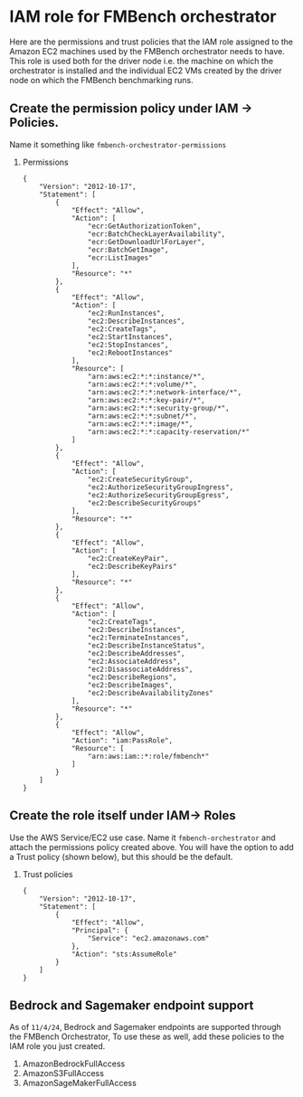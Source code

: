 # IAM role for FMBench orchestrator

Here are the permissions and trust policies that the IAM role assigned to the Amazon EC2 machines used by the FMBench orchestrator needs to have. This role is used both for the driver node i.e. the machine on which the orchestrator is installed and the individual EC2 VMs created by the driver node on which the FMBench benchmarking runs.

## Create the permission policy under IAM -> Policies.  
Name it something like ```fmbench-orchestrator-permissions```
1. Permissions 

    ```{.bash}
    {
        "Version": "2012-10-17",
        "Statement": [
            {
                "Effect": "Allow",
                "Action": [
                    "ecr:GetAuthorizationToken",
                    "ecr:BatchCheckLayerAvailability",
                    "ecr:GetDownloadUrlForLayer",
                    "ecr:BatchGetImage",
                    "ecr:ListImages"
                ],
                "Resource": "*"
            },
            {
                "Effect": "Allow",
                "Action": [
                    "ec2:RunInstances",
                    "ec2:DescribeInstances",
                    "ec2:CreateTags",
                    "ec2:StartInstances",
                    "ec2:StopInstances",
                    "ec2:RebootInstances"
                ],
                "Resource": [
                    "arn:aws:ec2:*:*:instance/*",
                    "arn:aws:ec2:*:*:volume/*",
                    "arn:aws:ec2:*:*:network-interface/*",
                    "arn:aws:ec2:*:*:key-pair/*",
                    "arn:aws:ec2:*:*:security-group/*",
                    "arn:aws:ec2:*:*:subnet/*",
                    "arn:aws:ec2:*:*:image/*",
                    "arn:aws:ec2:*:*:capacity-reservation/*"
                ]
            },
            {
                "Effect": "Allow",
                "Action": [
                    "ec2:CreateSecurityGroup",
                    "ec2:AuthorizeSecurityGroupIngress",
                    "ec2:AuthorizeSecurityGroupEgress",
                    "ec2:DescribeSecurityGroups"
                ],
                "Resource": "*"
            },
            {
                "Effect": "Allow",
                "Action": [
                    "ec2:CreateKeyPair",
                    "ec2:DescribeKeyPairs"
                ],
                "Resource": "*"
            },
            {
                "Effect": "Allow",
                "Action": [
                    "ec2:CreateTags",
                    "ec2:DescribeInstances",
                    "ec2:TerminateInstances",
                    "ec2:DescribeInstanceStatus",
                    "ec2:DescribeAddresses",
                    "ec2:AssociateAddress",
                    "ec2:DisassociateAddress",
                    "ec2:DescribeRegions",
                    "ec2:DescribeImages",
                    "ec2:DescribeAvailabilityZones"
                ],
                "Resource": "*"
            },
            {
                "Effect": "Allow",
                "Action": "iam:PassRole",
                "Resource": [
                    "arn:aws:iam::*:role/fmbench*"
                ]
            }
        ]
    }
    ```

## Create the role itself under IAM-> Roles
Use the AWS Service/EC2 use case.  Name it ```fmbench-orchestrator``` and attach the permissions policy created above.  You will have the option to add a Trust policy (shown below), but this should be the default.
1. Trust policies

    ```{.bash}
    {
        "Version": "2012-10-17",
        "Statement": [
            {
                "Effect": "Allow",
                "Principal": {
                    "Service": "ec2.amazonaws.com"
                },
                "Action": "sts:AssumeRole"
            }
        ]
    }
    ```


## Bedrock and Sagemaker endpoint support

   As of `11/4/24`, Bedrock and Sagemaker endpoints are supported through the FMBench Orchestrator, To use these as well, add these policies to the IAM role you just created.

   1. AmazonBedrockFullAccess
   2. AmazonS3FullAccess
   3. AmazonSageMakerFullAccess
